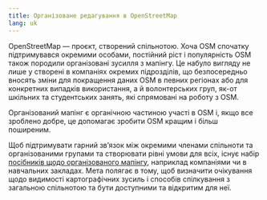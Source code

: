 ```yaml
---
title: Організоване редагування в OpenStreetMap
lang: uk
---
```


OpenStreetMap — проєкт, створений спільнотою. Хоча OSM спочатку підтримувався окремими особами, постійний ріст і популярність OSM також породили організовані зусилля з мапінгу. Це набуло вигляду не лише у створені в компаніях окремих підрозділів, що безпосередньо вносять зміни для покращення даних OSM в певних регіонах або для конкретних випадків використання, а й волонтерських груп, як-от шкільних та студентських занять, які спрямовані на роботу з OSM.

Організований мапінг є органічною частиною участі в OSM і, якщо все зроблено добре, це допомагає зробити OSM кращим і більш поширеним.

Щоб підтримувати гарний зв’язок між окремими членами спільноти та організованими групами та створювати рівні умови для всіх, існує набір [посібників щодо організованого мапінгу](https://wiki.openstreetmap.org/wiki/Organised_Editing_Guidelines ), наприклад компаніями чи в навчальних закладах. Мета полягає в тому, щоб визначити очікування щодо видимості картографічних зусиль і способів спілкування з загальною спільнотою та бути доступними та відкритим для неї.
